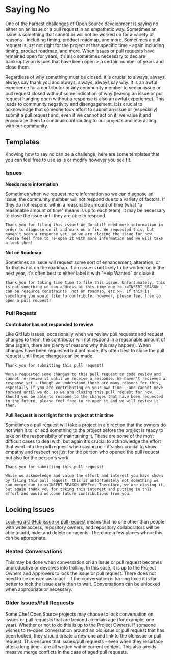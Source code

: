 # Saying No

One of the hardest challenges of Open Source development is saying no either on an issue or a pull request in an empathetic way. Sometimes an issue is something that cannot or will not be worked on for a variety of reasons - including timing, product roadmap, and more. Sometimes a pull request is just not right for the project at that specific time - again including timing, product roadmap, and more. When issues or pull requests have remained open for years, it's also sometimes necessary to declare bankruptcy on issues that have been open > a certain number of years and close them. 

Regardless of why something must be closed, it is crucial to always, always, always say thank you and always, always, always say why. It is an awful experience for a contributor or any community member to see an issue or pull request closed without some indication of why (leaving an issue or pull request hanging open without a response is also an awful experience). This leads to community negativity and disengagement. It is crucial to acknowledge that someone took effort to submit an issue or (especially) submit a pull request and, even if we cannot act on it, we value it and encourage them to continue contributing to our projects and interacting with our community.

## Templates

Knowing how to say no can be a challenge, here are some templates that you can feel free to use as is or modify however you see fit.

### Issues

**Needs more information**

Sometimes when we request more information so we can diagnose an issue, the community member will not respond due to a variety of factors. If they do not respond within a reasonable amount of time (what "a reasonable amount of time" means is up to each team), it may be necessary to close the issue until they are able to respond.

```
Thank you for filing this issue! We do still need more information in order to diagnose on it and work on a fix. We requested this, but haven't seen a response yet, so we are closing the issue for now. Please feel free to re-open it with more information and we will take a look then!
```

**Not on Roadmap**

Sometimes an issue will request some sort of enhancement, alteration, or fix that is not on the roadmap. If an issue is not likely to be worked on in the next year, it's often best to either label it with "Help Wanted" or close it.

```
Thank you for taking time time to file this issue. Unfortunately, this is not something we can address at this time due to <<INSERT REASON - can be resource constraints, not on roadmap, etc.>>. If this is something you would like to contribute, however, please feel free to open a pull request!
```

### Pull Reqests

**Contributor has not responded to review**

Like GitHub issues, occasionally when we review pull requests and request changes to them, the contributor will not respond in a reasonable amount of time (again, there are plenty of reasons why this may happen). When changes have been requested but not made, it's often best to close the pull request until those changes can be made.

```
Thank you for submitting this pull request!

We've requested some changes to this pull request on code review and cannot re-review it until we receive a response. We haven't recieved a response yet - though we understand there are many reasons for this, especially if you are contributing on your own time - and cannot move forward until we do, so we are closing this pull request for now. Should you be able to respond to the changes that have been requested in the future, please feel free to re-open it and we will review it then.
```

**Pull Request is not right for the project at this time**

Sometimes a pull request will take a project in a direction that the owners do not wish it to, or add something to the project before the project is ready to take on the responsibilty of maintaining it. These are some of the most difficult cases to deal with, but again it's crucial to acknowledge the effort that went into the pull request when saying no - it's also crucial to show empathy and respect not just for the person who opened the pull request but also for the person's work. 

```
Thank you for submitting this pull request!

While we acknowledge and value the effort and interest you have shown by filing this pull request, this is unfortunately not something we can merge due to <<INSERT REASON HERE>>. Therefore, we are closing it, but again thank you for taking this interest and putting in this effort and would welcome future contributions from you.
```

## Locking Issues

[Locking a GitHub issue or pull request](https://help.github.com/en/articles/locking-conversations) means that no one other than people with write access, repository owners, and repository collaborators will be able to add, hide, and delete comments. There are a few places where this can be appropriate.

### Heated Conversations

This may be done when conversation on an issue or pull request becomes unproductive or devolves into trolling. In this case, it is up to the Project Owners and Approvers to lock the issue or pull request. There does not need to be consensus to act - if the conversation is turning toxic it is far better to lock the issue early than to wait. Conversations can be unlocked when appropriate or necessary.

### Older Issues/Pull Requests

Some Chef Open Source projects may choose to lock conversation on issues or pull requests that are beyond a certain age (for example, one year). Whether or not to do this is up to the Project Owners. If someone wishes to re-open conversation around an old issue or pull request that has been locked, they should create a new one and link to the old issue or pull request. This ensures that issues/pull requests - even when they resurface after a long time - are all written within current context. This also avoids massive merge conflicts in the case of aged pull requests.